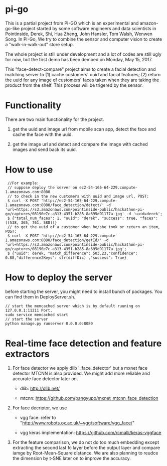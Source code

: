 # pi-go
This is a partial project from PI-GO which is an experimental and amazon-go-like project started by some software engineers and data scientists in Pointinside, Derek, Shi, Hua Zheng, John Hansler, Tom Walsh, Wenwen Song. In PI-Go, We try to combine the sensor and computer vision to create a "walk-in-walk-out" store setup.

The whole project is still under development and a lot of codes are still ugly for now, but the first demo has been demoed on Monday, May 15, 2017. 

This "face-detect-compare" project aims to create a facial detection and matching server to (1) cache customers' uuid and facial features; (2) return the uuid for any image of customers' faces taken when they are taking the product from the shelf. This process will be trigered by the sensor.

Functionality
=======
There are two main functionality for the project.

1. get the uuid and image url from mobile scan app, detect the face and cache the face with the uuid. 

2. get the image url and detect and compare the image with cached images and send back its uuid. 

How to use
=======
```
 //For example: 
 // suppose deploy the server on ec2-54-165-64-229.compute-1.amazonaws.com:8080
 // to check in the new customers with uuid and image url, POST:
 $ curl -X POST 'http://ec2-54-165-64-229.compute-1.amazonaws.com:8080/face_detection/detect/' -d 'url=https://s3.amazonaws.com/pointinside-public/hackathon-pi-go/captures/08190e7c-a313-4351-b285-8a695d91177a.jpg' -d 'uuid=derek';
 $ {"total_num_faces": 1, "uuid": "derek", "success": true, "faces": [[538, 365, 761, 588]]}
 // to get the uuid of a customer when he/she took or return an item, POST: 
 $ curl -X POST 'http://ec2-54-165-64-229.compute-1.amazonaws.com:8080/face_detection/getId/' -d 'url=https://s3.amazonaws.com/pointinside-public/hackathon-pi-go/captures/08190e7c-a313-4351-b285-8a695d91177a.jpg';
 $ {"uuid": derek, "match_difference": 503.23,"confidence": 0.88,"difference2Keys": str(diffDic) ,"success": True}
```

How to deploy the server
=======
before starting the server, you might need to install bunch of packages. You can find them in DeployServer.sh.
```
// start the memcached server which is by default ruuning on 127.0.0.1:11211 Port.
sudo service memcached start
// start the server
python manage.py runserver 0.0.0.0:8080
```
Real-time face detection and feature extractors
=======
1. For face detector we apply dlib '_face_detector' but a mxnet face detector MTCNN is also provided. We might add more reliable and accurate face detector later on.
 
	* dlib: http://dlib.net/
	
	* mtcnn: https://github.com/pangyupo/mxnet_mtcnn_face_detection

2. For face decriptor, we use
 
	* vgg face: refer to "http://www.robots.ox.ac.uk/~vgg/software/vgg_face/"
	
	* vgg keras implementation: https://github.com/rcmalli/keras-vggface

3. For the feature comparison, we do not do too much embedding except extracting the second last fc layer before the output layer and compare iamge by Root-Mean-Square distance. We are also planning to reudce the dimension by t-SNE later on to improve the accuracy.
